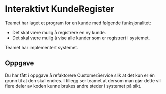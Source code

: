 # Interaktivt KundeRegister
Teamet har laget et program for en kunde med følgende funksjonalitet:
* Det skal være mulig å registrere en ny kunde.
* Det skal være mulig å vise alle kunder som er registrert i systemet.

Teamet har implementert systemet.

## Oppgave
Du har fått i oppgave å refaktorere CustomerService slik at det kun er én grunn til at
den skal endres. I tillegg ser teamet at dersom man gjør dette vil flere deler av koden kunne
 brukes andre steder i systemet på sikt.
